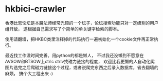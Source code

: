 # hkbici-crawler
香港比思论坛是本魔法师经常光顾的一个坛子，论坛搜索功能只对一定级别的用户组开放，
遂根据自己需求写了个简单的单关键字检索的脚本。

使用请翻墙，把HKBC类里注释掉的代码执行一遍初始化一个cookie文件再正常执行。

最近找工作没时间完善，用python的都是懒人，
不过我还没懒到不愿意在AVSOW和BTSOW上ctrlc ctrlv找磁力链接的程度，
欢迎比我更懒的人自动化爬图片选完之后爬磁力链接这个过程，或者说爬完东西之后录入数据库，省去翻墙的麻烦，
搞个大工程出来 :)
